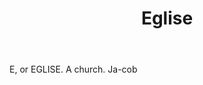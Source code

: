 ---
title: Eglise
letter: E
permalink: "/definitions/bld-eglise.html"
body: E, or EGLISE. A church. Ja-cob
published_at: '2018-07-07'
source: Black's Law Dictionary 2nd Ed (1910)
layout: post
---